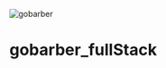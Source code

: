 <p alig="center"><img src="https://raw.githubusercontent.com/radaelilucca/gobarber/master/src/assets/GoBarber.png" alt="gobarber" align="center"/>

# gobarber_fullStack
